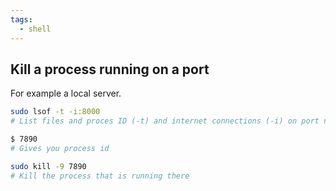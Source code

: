 ```yaml
---
tags:
  - shell
---
```


## Kill a process running on a port

For example a local server.

```bash
sudo lsof -t -i:8000
# List files and proces ID (-t) and internet connections (-i) on port number

$ 7890
# Gives you process id

sudo kill -9 7890
# Kill the process that is running there
```
